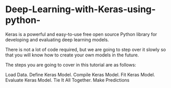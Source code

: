 # Deep-Learning-with-Keras-using-python-
Keras is a powerful and easy-to-use free open source Python library for developing and evaluating deep learning models.

There is not a lot of code required, but we are going to step over it slowly so that you will know how to create your own models in the future.

The steps you are going to cover in this tutorial are as follows:

Load Data.
Define Keras Model.
Compile Keras Model.
Fit Keras Model.
Evaluate Keras Model.
Tie It All Together.
Make Predictions
